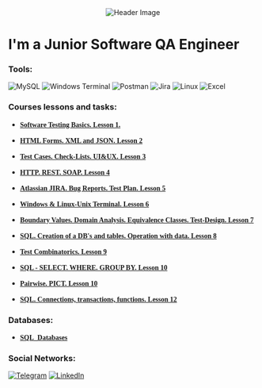 <div align="center">
    <img src="https://miro.medium.com/v2/resize:fit:1400/1*rtk3aNWFUyhxpWfHzRoREw.png" alt="Header Image">
</div>

# I'm a Junior Software QA Engineer

### Tools:
![MySQL](https://img.shields.io/badge/mysql-%2300f.svg?style=for-the-badge&logo=mysql&logoColor=white) ![Windows Terminal](https://img.shields.io/badge/Windows%20Terminal-08138a.svg?style=for-the-badge&logo=windows-terminal&logoColor=white) ![Postman](https://img.shields.io/badge/Postman-ef5b25?style=for-the-badge&logo=postman&logoColor=white)  ![Jira](https://img.shields.io/badge/jira-0146b3.svg?style=for-the-badge&logo=jira&logoColor=white) ![Linux](https://img.shields.io/badge/Linux-E95420?style=for-the-badge&logo=linux&logoColor=black)    ![Excel](https://img.shields.io/badge/Microsoft_Excel-1d6f42?style=for-the-badge&logo=microsoft-excel&logoColor=white)  


### Courses lessons and tasks:

+ <a href="https://1drv.ms/f/s!AoU8sFbTHdZBhBZTbTF_cEzDMbSv?e=PYxyKi" style="font-family: Mojangles;">**Software Testing Basics. Lesson 1.**</a>

+ <a href="https://1drv.ms/f/s!AoU8sFbTHdZBhBdWg9wVMgGTb9mD?e=pfLSll" style="font-family: Mojangles;">**HTML Forms. XML and JSON. Lesson 2**</a>

+ <a href="https://1drv.ms/f/s!AoU8sFbTHdZBhBjMwneOXOOa3y6Q?e=t6OxWs" style="font-family: Mojangles;">**Test Cases. Check-Lists. UI&UX. Lesson 3**</a>

+ <a href="https://1drv.ms/f/s!AoU8sFbTHdZBhBkLQ3MACn9wl1d0?e=eaH0bB" style="font-family: Mojangles;">**HTTP. REST. SOAP. Lesson 4**</a>

+ <a href="https://1drv.ms/f/s!AoU8sFbTHdZBhBrOitkjzJ1HY6gT?e=eIdIta" style="font-family: Mojangles;">**Atlassian JIRA. Bug Reports. Test Plan. Lesson 5**</a>

+ <a href="https://1drv.ms/f/s!AoU8sFbTHdZBhBvQDVEHlygeIunn?e=z1q0nR" style="font-family: Mojangles;">**Windows & Linux-Unix Terminal. Lesson 6**</a>

+ <a href="https://1drv.ms/f/s!AoU8sFbTHdZBhBwSNwPsxk2KQJK1?e=z9GH1d" style="font-family: Mojangles;">**Boundary Values.  Domain Analysis. Equivalence Classes. Test-Design. Lesson 7**</a>

+ <a href="https://1drv.ms/f/s!AoU8sFbTHdZBhB08Mt7OS3t1ljsu?e=DGKzch" style="font-family: Mojangles;">**SQL. Creation of a DB's and tables. Operation with data. Lesson 8**</a>

+ <a href="https://1drv.ms/f/s!AoU8sFbTHdZBhCGr5OzLmLK1aoUu?e=90uSWh" style="font-family: Mojangles;">**Test Combinatorics. Lesson 9**</a>

+ <a href="https://1drv.ms/f/s!AoU8sFbTHdZBhCJ8Oo5qk8t8Tibx?e=cbJqzy" style="font-family: Mojangles;">**SQL - SELECT. WHERE. GROUP BY. Lesson 10**</a>

+ <a href="https://1drv.ms/f/s!AoU8sFbTHdZBhCM0ofmhbx0HyYcD?e=oGWObh" style="font-family: Mojangles;">**Pairwise. PICT. Lesson 10**</a>

+ <a href="https://1drv.ms/f/s!AoU8sFbTHdZBhCShDN4K7URnc-Gh?e=dY9Bf7" style="font-family: Mojangles;">**SQL. Connections, transactions, functions. Lesson 12**</a>

### Databases:

+ <a href="https://1drv.ms/f/s!AoU8sFbTHdZBhB4V_eN4tWL-3vSd?e=21RIW4" style="font-family: Mojangles;">**SQL_Databases**</a>



### Social Networks:

[![Telegram](https://img.shields.io/badge/Telegram-2CA5E0?style=for-the-badge&logo=telegram&logoColor=white)](https://t.me/)   [![LinkedIn](https://img.shields.io/badge/-LinkedIn-0077B5?style=for-the-badge&logo=linkedin&logoColor=white)](https://www.linkedin.com/in/)

